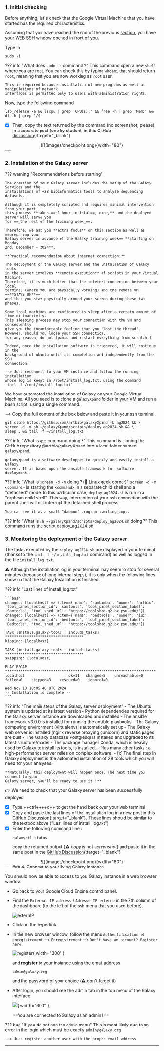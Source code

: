 ### 1. Initial checking
Before anything, let's check that the Google Virtual Machine that you have started
has the required characteristics.

Assuming that you have reached the end of the previous
[section](../bare-galaxy-google/#2-connect-to-the-vm-using-the-ssh-web-console), you have your
WEB SSH window opened in front of you.

Type in
```
sudo -i
```

??? info "What does `sudo -i` command ?"
    This command open a new `shell` where you are root. You can check this by typing `whoami`
    that should return `root`, meaning that you are now working as `root` user.
    
    This is required because installation of new programs as well as manipulations of network
    interfaces is permitted only to users with administration rights.

Now, type the following command

```
lsb_release -a && lscpu | grep 'CPU(s):' && free -h | grep 'Mem:' && df -h | grep '/$'
```

 - [x] Then, copy the text returned by this command (no screenshot, please) in a separate
post (one by student) in this GitHub
[discussion](https://github.com/ARTbio/AnalyseGenome/discussions/41){:target="_blank"}

<center>
![](images/checkpoint.png){width="80"}
</center> 
---

### 2. Installation of the Galaxy server
??? warning "Recommendations before starting"
   
    The creation of your Galaxy server includes the setup of the Galaxy Services and the
    installations of ~28 bioinformatics tools to analyse sequencing datasets.
    
    Although it is completely scripted and requires minimal intervention from your part,
    this process **takes ==~1 hour in total==, once,** and the deployed server will serve you
    for ==_the rest of the training week_==.
    
    Therefore, we ask you **extra focus** on this section as well as ==preparing your
    Galaxy server in advance of the Galaxy training week== **starting on Monday
    2nd, December - 2024**.
    
    **Practical recommendation about internet connection:**
    
    The deployment of the Galaxy server and the installation of Galaxy tools
    in the server involves **remote execution** of scripts in your Virtual Machine.
    Therefore, it is much better that the internet connection between your local
    terminal (where you are physically working) and the remote VM ==**STAYS UP**==
    and that you stay physically around your screen during these two phases.
    
    Some local machines are configured to sleep after a certain amount of time of inactivity.
    This sleeping process may stop your connection with the VM and consequently
    give you the inconfortable feeling that you "lost the thread".
    However, should you loose your SSH connection,
    for any reason, do not [panic and restart everything from scratch.]
    
    Indeed, once the installation software is triggered, it will continue in the
    background of ubuntu until its completion and independently from the SSH
    connection. 
    
    --> Just reconnect to your VM instance and follow the running installation
    whose log is keept in /root/install_log.txt, using the command
    `tail -f /root/install_log.txt`

We have automated the installation of Galaxy on your Google Virtual Machine.
All you need is to clone a `galaxyXpand` folder in your VM and run a bash script,
using a single command.

--> Copy the full content of the box below and paste it in your ssh terminal.

```
git clone https://github.com/artbio/galaxyXpand -b ag2024 && \
screen -d -m sh ~/galaxyXpand/scripts/deploy_ag2024.sh && \
sleep 5 && tail -f ~/install_log.txt
```
??? info "What is `git` command doing ?"
    This command is cloning the GitHub repository @artbio/galaxyXpand into a
    local folder named `galaxyXpand`.
    
    galaxyXpand is a software developped to quickly and easily install a Galaxy
    server. It is based upon the ansible framework for software deployment.
??? info "What is `screen -d -m` doing ? (:metal: Linux geek corner)"
    `screen -d -m <command>` is starting the `<command>` in a separate child shell
    and a "detached" mode. In this particular case, `deploy_ag2024.sh` is run in a
    "orphean child shell". This way, interruption of your ssh connection with the
    parent shell will not interrupt the detached shell process.
    
    You can see it as a small "daemon" program :smiling_imp:.
??? info "What is `sh ~/galaxyXpand/scripts/deploy_ag2024.sh` doing ?"
    This command runs the script
    [deploy_ag2024.sh](https://github.com/ARTbio/galaxyXpand/blob/ag2024/scripts/deploy_ag2024.sh)


### 3. Monitoring the deployment of the Galaxy server

The tasks executed by the `deploy_ag2024.sh` are displayed in your terminal
(thanks to the `tail -f ~/install_log.txt` command) as well as logged in the
file `install_log.txt`.

:warning: Although the installation log in your terminal may seem to stop for
several minutes (because of long internal steps), it is only when the following
lines show up that the Galaxy Installation is finished.

??? info "Last lines of install_log.txt"
    
    ```bash
    changed: [localhost] => (item={'name': 'sambamba', 'owner': 'artbio', 'tool_panel_section_id': 'samtools', 'tool_panel_section_label': 'Samtools', 'tool_shed_url': 'https://toolshed.g2.bx.psu.edu/'})
    changed: [localhost] => (item={'name': 'bedtools', 'owner': 'iuc', 'tool_panel_section_id': 'bedtools', 'tool_panel_section_label': 'Bedtools', 'tool_shed_url': 'https://toolshed.g2.bx.psu.edu/'})
    
    TASK [install.galaxy-tools : include_tasks] ************************************
    kipping: [localhost]
    
    TASK [install.galaxy-tools : include_tasks] ************************************
    skipping: [localhost]
    
    PLAY RECAP *********************************************************************
    localhost                  : ok=11   changed=5    unreachable=0    failed=0    skipped=3    rescued=0    ignored=0   
    
    Wed Nov 13 18:05:40 UTC 2024
    -- Installation is complete --
    ```

??? info "The main steps of the Galaxy server deployment"
    - The Ubuntu system is updated at its latest version
    - Python dependencies required for the Galaxy server instance are downloaded and installed
    - The ansible framework v3.0.0 is installed for running the ansible playbooks
    - The Galaxy computing environment (virtualenv) is automatically set up
    - The Galaxy web server is installed (nginx reverse proxying gunicorn) and static pages are built
    - The Galaxy database Postgresql is installed and upgraded to its latest structure/model
    - The package manager Conda, which is heavily used by Galaxy to install its tools, is installed.
    - Plus many other tasks : a high-performance server relies on complex software.
    - [x] The final step in Galaxy deployment is the automated installation of
      28 tools which you will need for your analyses.
    
    **Naturally, this deployment will happen once. The next time you connect to your
    Galaxy server, you'll be ready to use it !**

:point_right: We need to check that your Galaxy server has been successfully
deployed

- [x] Type ++ctrl++++c++ to get the hand back over your web terminal
- [x] Copy and paste the last lines of the installation log in
  a new post in this
  [GitHub Discussion](https://github.com/ARTbio/AnalyseGenome/discussions/40){:target="_blank"}.
  These lines should be similar to the textbox above ("Last lines of install_log.txt")
- [x] Enter the following command line :
  ```
  galaxyctl status
  ```
  copy the returned output (:warning: *copy* is not *screenshot*) and paste it in
  the same post in the [GitHub Discussion](https://github.com/ARTbio/AnalyseGenome/discussions/40){:target="_blank"}
<center>
![](images/checkpoint.png){width="80"}
</center> 
---
### 4. Connect to your living Galaxy instance

You should now be able to access to you Galaxy instance in a web browser window.

- Go back to your Google Cloud Engine control panel.
- Find the `External IP address` / `Adresse IP externe` in the 7th column of the dashboard
  (to the left of the ssh menu that you used before).
  
  ![externIP](images/externIP.png)
  
- Click on the hyperlink.
- In the new browser window, follow the menu `Authentification et enregistrement`
  --> `Enregistrement` --> `Don't have an account? Register here.`
  
  ![register](images/register.png){ width="300" }

  and  **register** to your instance using the email address
  ```
  admin@galaxy.org
  ```
  and the password of your choice (:warning: don't forget it)
  
- After login, you should see the admin tab in the top menu of the Galaxy interface.
  
  ![](images/admin_menu.png){ width="600" }
  
  ==You are connected to Galaxy as an admin !==

??? bug "If you do not see the `admin` menu"
    This is most likely due to an error in the login which must be
    exactly `admin@galaxy.org`
    
    --> Just register another user with the proper email address
---